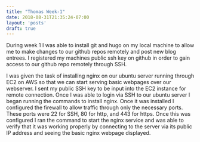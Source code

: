 ```yaml
---
title: "Thomas Week-1"
date: 2018-08-31T21:35:24-07:00
layout: 'posts'
draft: true
---
```


During week 1 I was able to install git and hugo on my local machine to allow me to make changes to our github repos remotely and post new blog entrees. I registered my machines public ssh key on github in order to gain access to our github repo remotely through SSH. 

I was given the task of installing nginx on our ubuntu server running through EC2 on AWS so that we can start serving basic webpages over our webserver. I sent my public SSH key to be input into the EC2 instance for remote connection. Once I was able to login via SSH to our ubuntu server I began running the commands to install nginx. Once it was installed I configured the firewall to allow traffic through only the necessary ports. These ports were 22 for SSH, 80 for http, and 443 for https. Once this was configured I ran the command to start the nginx service and was able to verify that it was working properly by connecting to the server via its public IP address and seeing the basic nginx webpage displayed.